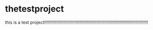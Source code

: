 # thetestproject
this is a test project!!!!!!!!!!!!!!!!!!!!!!!!!!!!!!!!!!!!!!!!!!!!!!!!!!!!!!!!!!!!!!!!!!!!!!!!!!!!!!!!!!!!!
